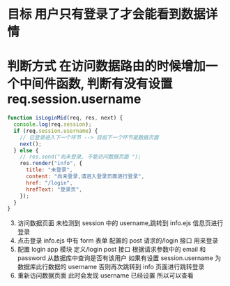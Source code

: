 # 目标 用户只有登录了才会能看到数据详情

# 判断方式 在访问数据路由的时候增加一个中间件函数, 判断有没有设置 req.session.username

```js
function isLoginMid(req, res, next) {
  console.log(req.session);
  if (req.session.username) {
    // 已登录进入下一个环节 --> 目前下一个环节是数据页面
    next();
  } else {
    // res.send("尚未登录, 不能访问数据页面 ");
    res.render("info", {
      title: "未登录",
      content: "尚未登录,请进入登录页面进行登录",
      href: "/login",
      hrefText: "登录页",
    });
  }
}
```

3. 访问数据页面 未检测到 session 中的 username,跳转到 info.ejs 信息页进行登录
4. 点击登录 info.ejs 中有 form 表单 配置的 post 请求的/login 接口 用来登录
5. 配置 login app 模块 定义/login post 接口 根据请求参数中的 email 和 password 从数据库中查询是否有该用户
   如果有设置 session.username 为数据库此行数据的 username 否则再次跳转到 info 页面进行跳转登录
6. 重新访问数据页面 此时会发现 username 已经设置 所以可以查看
